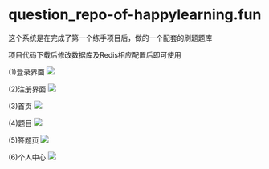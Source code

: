 # question_repo-of-happylearning.fun
这个系统是在完成了第一个练手项目后，做的一个配套的刷题题库

项目代码下载后修改数据库及Redis相应配置后即可使用

(1)登录界面
![](https://i.imgur.com/2R2uhCk.png)

(2)注册界面
![](https://i.imgur.com/5Ua4SPf.png)

(3)首页
![](https://i.imgur.com/oeH84WP.png)

(4)题目
![](https://i.imgur.com/cDJlFNY.png)

(5)答题页
![](https://i.imgur.com/z8OEmk3.png)

(6)个人中心
![](https://i.imgur.com/nAzn2nB.png)